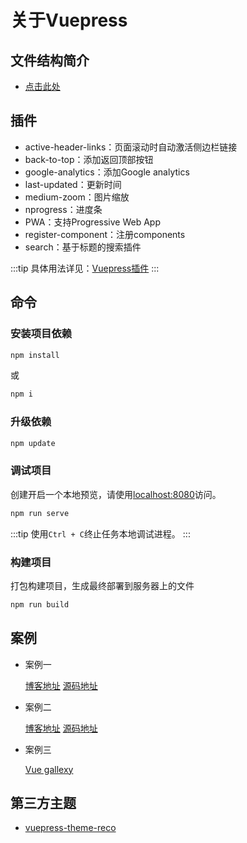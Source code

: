 # 关于Vuepress

## 文件结构简介

- [点击此处](file.md)

## 插件

- active-header-links：页面滚动时自动激活侧边栏链接
- back-to-top：添加返回顶部按钮
- google-analytics：添加Google analytics
- last-updated：更新时间
- medium-zoom：图片缩放
- nprogress：进度条
- PWA：支持Progressive Web App
- register-component：注册components
- search：基于标题的搜索插件

:::tip
具体用法详见：[Vuepress插件](https://v1.vuepress.vuejs.org/zh/plugin/)
:::

## 命令

### 安装项目依赖

```bash
npm install
```

或

```bash
npm i
```

### 升级依赖

```bash
npm update
```

### 调试项目

创建开启一个本地预览，请使用[localhost:8080](http://localhost:8080)访问。

```bash
npm run serve
```

:::tip
使用`Ctrl + C`终止任务本地调试进程。
:::

### 构建项目

打包构建项目，生成最终部署到服务器上的文件

```bash
npm run build
```

## 案例

- 案例一

  [博客地址](http://dong4j.info/)
  [源码地址](https://github.com/dong4j/blog-resources)

- 案例二

  [博客地址](https://davidangel.net/)
  [源码地址](https://github.com/davidangel/davidangel-vuepress)

- 案例三
  
  [Vue gallexy](https://vuepress.gallery/)

## 第三方主题

- [vuepress-theme-reco](https://vuepress-theme-reco.recoluan.com/)
